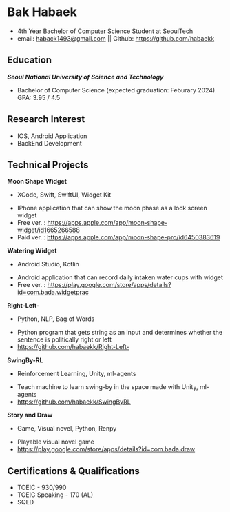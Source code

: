 # Bak Habaek

* 4th Year Bachelor of Computer Science Student at SeoulTech
* email: haback1493@gmail.com || Github: https://github.com/habaekk

## Education
***Seoul National University of Science and Technology***
* Bachelor of Computer Science (expected graduation: Feburary 2024) GPA: 3.95 / 4.5

## Research Interest
* IOS, Android Application
* BackEnd Development 

## Technical Projects
**Moon Shape Widget**
  - XCode, Swift, SwiftUI, Widget Kit
* IPhone application that can show the moon phase as a lock screen widget
* Free ver. : https://apps.apple.com/app/moon-shape-widget/id1665266588
* Paid ver. : https://apps.apple.com/app/moon-shape-pro/id6450383619

**Watering Widget**
 - Android Studio, Kotlin
* Android application that can record daily intaken water cups with widget
* Free ver. : https://play.google.com/store/apps/details?id=com.bada.widgetprac  

**Right-Left-**
  - Python, NLP, Bag of Words
* Python program that gets string as an input and determines whether the sentence is politically right or left
* https://github.com/habaekk/Right-Left-

**SwingBy-RL**
- Reinforcement Learning, Unity, ml-agents
* Teach machine to learn swing-by in the space made with Unity, ml-agents
* https://github.com/habaekk/SwingByRL

**Story and Draw**
  - Game, Visual novel, Python, Renpy
* Playable visual novel game
* https://play.google.com/store/apps/details?id=com.bada.draw

## Certifications & Qualifications
* TOEIC - 930/990
* TOEIC Speaking - 170 (AL)
* SQLD
